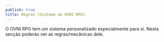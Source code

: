 ```yaml
---
publish: true
title: Regras (Sistema do OVNI RPG)
---
```

O OVNI RPG tem um sistema personalizado especialmente para si. Nesta secção poderás ver as regras/mecânicas dele.